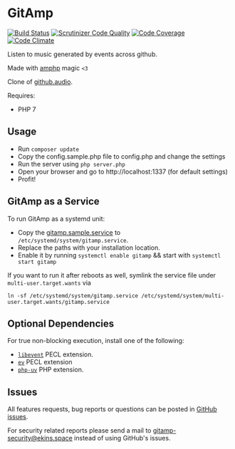 # GitAmp

[![Build Status](https://travis-ci.org/ekinhbayar/gitamp.svg?branch=master)](https://travis-ci.org/ekinhbayar/gitamp)
[![Scrutinizer Code Quality](https://scrutinizer-ci.com/g/ekinhbayar/gitamp/badges/quality-score.png?b=master)](https://scrutinizer-ci.com/g/ekinhbayar/gitamp/?branch=master)
[![Code Coverage](https://scrutinizer-ci.com/g/ekinhbayar/gitamp/badges/coverage.png?b=master)](https://scrutinizer-ci.com/g/ekinhbayar/gitamp/?branch=master)
[![Code Climate](https://codeclimate.com/github/ekinhbayar/gitamp/badges/gpa.svg)](https://codeclimate.com/github/ekinhbayar/gitamp)

Listen to music generated by events across github.

Made with [amphp](http://amphp.org/) magic `<3`

Clone of [github.audio](https://github.audio).

Requires:

 - PHP 7

## Usage

- Run `composer update`
- Copy the config.sample.php file to config.php and change the settings
- Run the server using `php server.php`
- Open your browser and go to http://localhost:1337 (for default settings)
- Profit!

## GitAmp as a Service

To run GitAmp as a systemd unit:

- Copy the [gitamp.sample.service](https://github.com/ekinhbayar/gitamp/blob/master/gitamp.sample.service) to `/etc/systemd/system/gitamp.service`.
- Replace the paths with your installation location.
- Enable it by running `systemctl enable gitamp` && start with `systemctl start gitamp`

If you want to run it after reboots as well, symlink the service file under `multi-user.target.wants` via 

`ln -sf /etc/systemd/system/gitamp.service /etc/systemd/system/multi-user.target.wants/gitamp.service`

## Optional Dependencies

For true non-blocking execution, install one of the following:

- [`libevent`](https://pecl.php.net/package/libevent) PECL extension.
- [`ev`](https://pecl.php.net/package/ev) PECL extension
- [`php-uv`](https://github.com/bwoebi/php-uv) PHP extension.

## Issues

All features requests, bug reports or questions can be posted in [GitHub issues](https://github.com/ekinhbayar/gitamp/issues).

For security related reports please send a mail to gitamp-security@ekins.space instead of using GitHub's issues.
